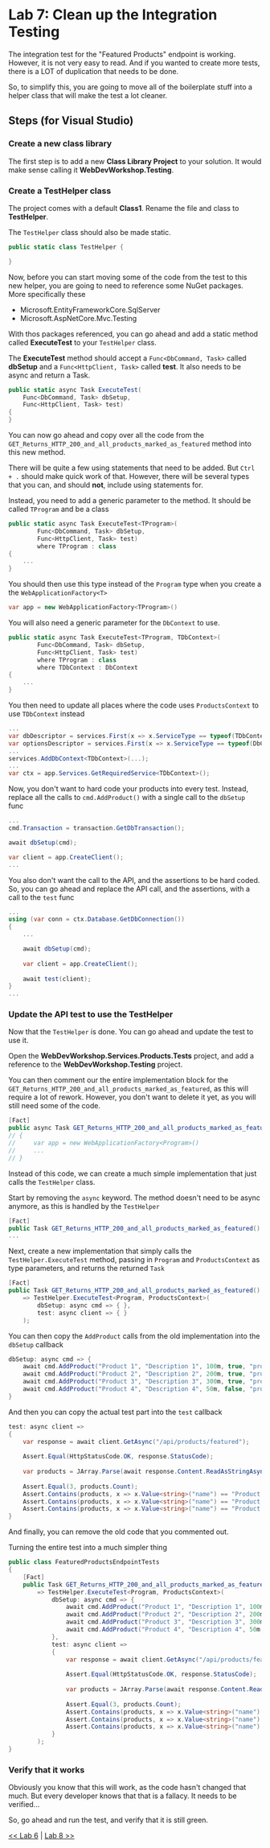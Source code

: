 # Lab 7: Clean up the Integration Testing

The integration test for the "Featured Products" endpoint is working. However, it is not very easy to read. And if you wanted to create more tests, there is a LOT of duplication that needs to be done.

So, to simplify this, you are going to move all of the boilerplate stuff into a helper class that will make the test a lot cleaner.

## Steps (for Visual Studio)

### Create a new class library

The first step is to add a new __Class Library Project__ to your solution. It would make sense calling it __WebDevWorkshop.Testing__.

### Create a TestHelper class

The project comes with a default __Class1__. Rename the file and class to __TestHelper__.

The `TestHelper` class should also be made static.

```csharp
public static class TestHelper { 

}
```

Now, before you can start moving some of the code from the test to this new helper, you are going to need to reference some NuGet packages. More specifically these

- Microsoft.EntityFrameworkCore.SqlServer
- Microsoft.AspNetCore.Mvc.Testing

With thos packages referenced, you can go ahead and add a static method called __ExecuteTest__ to your `TestHelper` class. 

The __ExecuteTest__ method should accept a `Func<DbCommand, Task>` called __dbSetup__ and a `Func<HttpClient, Task>` called __test__. It also needs to be async and return a Task.

```csharp
public static async Task ExecuteTest(
    Func<DbCommand, Task> dbSetup, 
    Func<HttpClient, Task> test)
{
}
```

You can now go ahead and copy over all the code from the `GET_Returns_HTTP_200_and_all_products_marked_as_featured` method into this new method.

There will be quite a few using statements that need to be added. But `Ctrl + .` should make quick work of that. However, there will be several types that you can, and should __not__, include using statements for.

Instead, you need to add a generic parameter to the method. It should be called `TProgram` and be a class

```csharp
public static async Task ExecuteTest<TProgram>(
        Func<DbCommand, Task> dbSetup, 
        Func<HttpClient, Task> test)
        where TProgram : class
{
    ...
}
```

You should then use this type instead of the `Program` type when you create a the `WebApplicationFactory<T>`

```csharp
var app = new WebApplicationFactory<TProgram>()
```

You will also need a generic parameter for the `DbContext` to use.

```csharp
public static async Task ExecuteTest<TProgram, TDbContext>(
        Func<DbCommand, Task> dbSetup, 
        Func<HttpClient, Task> test)
        where TProgram : class
        where TDbContext : DbContext
{
    ...
}
```

You then need to update all places where the code uses `ProductsContext` to use `TDbContext` instead

```csharp
...
var dbDescriptor = services.First(x => x.ServiceType == typeof(TDbContext));
var optionsDescriptor = services.First(x => x.ServiceType == typeof(DbContextOptions<TDbContext>));
...
services.AddDbContext<TDbContext>(...);
...
var ctx = app.Services.GetRequiredService<TDbContext>();
```

Now, you don't want to hard code your products into every test. Instead, replace all the calls to `cmd.AddProduct()` with a single call to the `dbSetup` func

```csharp
...
cmd.Transaction = transaction.GetDbTransaction();

await dbSetup(cmd);

var client = app.CreateClient();
...
```

You also don't want the call to the API, and the assertions to be hard coded. So, you can go ahead and replace the API call, and the assertions, with a call to the `test` func

```csharp
...
using (var conn = ctx.Database.GetDbConnection())
{
    ...

    await dbSetup(cmd);
    
    var client = app.CreateClient();
    
    await test(client);
}
...
```

### Update the API test to use the TestHelper

Now that the `TestHelper` is done. You can go ahead and update the test to use it.

Open the __WebDevWorkshop.Services.Products.Tests__ project, and add a reference to the __WebDevWorkshop.Testing__ project.

You can then comment our the entire implementation block for the `GET_Returns_HTTP_200_and_all_products_marked_as_featured`, as this will require a lot of rework. However, you don't want to delete it yet, as you will still need some of the code.

```csharp
[Fact]
public async Task GET_Returns_HTTP_200_and_all_products_marked_as_featured()
// {
//     var app = new WebApplicationFactory<Program>()
//     ...
// }
```

Instead of this code, we can create a much simple implementation that just calls the `TestHelper` class.

Start by removing the `async` keyword. The method doesn't need to be async anymore, as this is handled by the `TestHelper`

```csharp
[Fact]
public Task GET_Returns_HTTP_200_and_all_products_marked_as_featured()
...
```

Next, create a new implementation that simply calls the `TestHelper.ExecuteTest` method, passing in `Program` and `ProductsContext` as type parameters, and returns the returned `Task`

```csharp
[Fact]
public Task GET_Returns_HTTP_200_and_all_products_marked_as_featured()
    => TestHelper.ExecuteTest<Program, ProductsContext>(
        dbSetup: async cmd => { },
        test: async client => { }
    );
```

You can then copy the `AddProduct` calls from the old implementation into the `dbSetup` callback

```csharp
dbSetup: async cmd => {
    await cmd.AddProduct("Product 1", "Description 1", 100m, true, "product1");
    await cmd.AddProduct("Product 2", "Description 2", 200m, true, "product2");
    await cmd.AddProduct("Product 3", "Description 3", 300m, true, "product3");
    await cmd.AddProduct("Product 4", "Description 4", 50m, false, "product4"); 
}
```

And then you can copy the actual test part into the `test` callback

```csharp
test: async client =>
{
    var response = await client.GetAsync("/api/products/featured");
    
    Assert.Equal(HttpStatusCode.OK, response.StatusCode);
    
    var products = JArray.Parse(await response.Content.ReadAsStringAsync());
    
    Assert.Equal(3, products.Count);
    Assert.Contains(products, x => x.Value<string>("name") == "Product 1");
    Assert.Contains(products, x => x.Value<string>("name") == "Product 2");
    Assert.Contains(products, x => x.Value<string>("name") == "Product 3");
}
```

And finally, you can remove the old code that you commented out.

Turning the entire test into a much simpler thing

```csharp
public class FeaturedProductsEndpointTests
{
    [Fact]
    public Task GET_Returns_HTTP_200_and_all_products_marked_as_featured()
        => TestHelper.ExecuteTest<Program, ProductsContext>(
            dbSetup: async cmd => {
                await cmd.AddProduct("Product 1", "Description 1", 100m, true, "product1");
                await cmd.AddProduct("Product 2", "Description 2", 200m, true, "product2");
                await cmd.AddProduct("Product 3", "Description 3", 300m, true, "product3");
                await cmd.AddProduct("Product 4", "Description 4", 50m, false, "product4"); 
            },
            test: async client =>
            {
                var response = await client.GetAsync("/api/products/featured");
                
                Assert.Equal(HttpStatusCode.OK, response.StatusCode);
                
                var products = JArray.Parse(await response.Content.ReadAsStringAsync());
                
                Assert.Equal(3, products.Count);
                Assert.Contains(products, x => x.Value<string>("name") == "Product 1");
                Assert.Contains(products, x => x.Value<string>("name") == "Product 2");
                Assert.Contains(products, x => x.Value<string>("name") == "Product 3");
            }
        );
}
```

### Verify that it works

Obviously you know that this will work, as the code hasn't changed that much. But every developer knows that that is a fallacy. It needs to be verified...

So, go ahead and run the test, and verify that it is still green.

[<< Lab 6](./lab6.md) | [Lab 8 >>](./lab8.md)